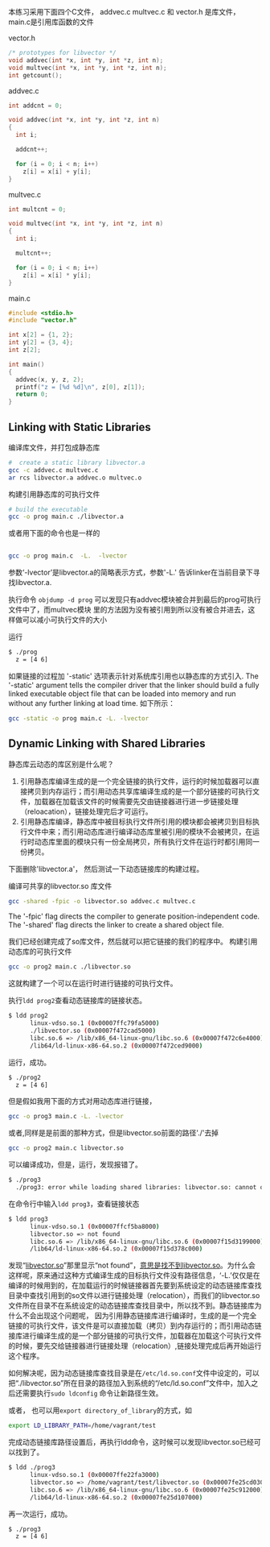 本练习采用下面四个C文件， addvec.c  multvec.c  和 vector.h 是库文件， main.c是引用库函数的文件

vector.h

```c
/* prototypes for libvector */
void addvec(int *x, int *y, int *z, int n);
void multvec(int *x, int *y, int *z, int n);
int getcount();
```

addvec.c

```c
int addcnt = 0;

void addvec(int *x, int *y, int *z, int n)
{
  int i;

  addcnt++;

  for (i = 0; i < n; i++)
    z[i] = x[i] + y[i];
}
```

multvec.c

```c
int multcnt = 0;

void multvec(int *x, int *y, int *z, int n)
{
  int i;

  multcnt++;

  for (i = 0; i < n; i++)
    z[i] = x[i] * y[i];
}
```

main.c

```c
#include <stdio.h>
#include "vector.h"

int x[2] = {1, 2};
int y[2] = {3, 4};
int z[2];

int main()
{
  addvec(x, y, z, 2);
  printf("z = [%d %d]\n", z[0], z[1]);
  return 0;
}
```

## Linking with Static Libraries

编译库文件，并打包成静态库

```bash
#  create a static library libvector.a
gcc -c addvec.c multvec.c
ar rcs libvector.a addvec.o multvec.o
```

构建引用静态库的可执行文件

```bash
# build the executable
gcc -o prog main.c ./libvector.a
```

或者用下面的命令也是一样的

```bash
 
gcc -o prog main.c  -L.  -lvector
```

参数‘-lvector’是libvector.a的简略表示方式，参数'-L.' 告诉linker在当前目录下寻找libvector.a.

执行命令 `objdump -d prog` 可以发现只有addvec模块被合并到最后的prog可执行文件中了，而multvec模块 里的方法因为没有被引用到所以没有被合并进去，这样做可以减小可执行文件的大小

运行

```bash
$ ./prog 
  z = [4 6]
```

如果链接的过程加 '-static' 选项表示针对系统库引用也以静态库的方式引入. The '-static' argument tells the compiler driver that the linker should build a fully linked executable object file that can be loaded into memory and run without any further linking at load time. 如下所示：

```bash
gcc -static -o prog main.c -L. -lvector
```

## Dynamic Linking with Shared Libraries

静态库云动态的库区别是什么呢？


1. 引用静态库编译生成的是一个完全链接的执行文件，运行的时候加载器可以直接拷贝到内存运行；而引用动态共享库编译生成的是一个部分链接的可执行文件，加载器在加载该文件的时候需要先交由链接器进行进一步链接处理（reloacation），链接处理完后才可运行。
2. 引用静态库编译，静态库中被目标执行文件所引用的模块都会被拷贝到目标执行文件中来；而引用动态库进行编译动态库里被引用的模块不会被拷贝，在运行时动态库里面的模块只有一份全局拷贝，所有执行文件在运行时都引用同一份拷贝。

下面删除'libvector.a'， 然后测试一下动态链接库的构建过程。

编译可共享的libvector.so 库文件

```bash
gcc -shared -fpic -o libvector.so addvec.c multvec.c
```

The '-fpic' flag directs the compiler to generate position-independent code. The '-shared' flag directs the linker to create a shared object file.

我们已经创建完成了so库文件，然后就可以把它链接的我们的程序中。
构建引用动态库的可执行文件

```bash
gcc -o prog2 main.c ./libvector.so
```

这就构建了一个可以在运行时进行链接的可执行文件。

执行`ldd prog2`查看动态链接库的链接状态。

```bash
$ ldd prog2
      linux-vdso.so.1 (0x00007ffc79fa5000)
      ./libvector.so (0x00007f472cad5000)
      libc.so.6 => /lib/x86_64-linux-gnu/libc.so.6 (0x00007f472c6e4000)
      /lib64/ld-linux-x86-64.so.2 (0x00007f472ced9000)
```

运行，成功。

```bash
$ ./prog2
  z = [4 6]
```

但是假如我用下面的方式对用动态库进行链接，

```bash
gcc -o prog3 main.c -L. -lvector
```

或者,同样是是前面的那种方式，但是libvector.so前面的路径'./'去掉

```bash
gcc -o prog2 main.c libvector.so
```

可以编译成功，但是，运行，发现报错了。

```bash
$ ./prog3
  ./prog3: error while loading shared libraries: libvector.so: cannot open shared object file: No such file or directory
```

在命令行中输入`ldd prog3`，查看链接状态

```bash
$ ldd prog3
      linux-vdso.so.1 (0x00007ffcf5ba8000)
      libvector.so => not found
      libc.so.6 => /lib/x86_64-linux-gnu/libc.so.6 (0x00007f15d3199000)
      /lib64/ld-linux-x86-64.so.2 (0x00007f15d378c000)
```

发现“[libvector.so](http://libvector.so)”那里显示“not found”，[意思是找不到libvector.so](http://xn--libvector-kc6n777ai75b4tc30g8uq.so)。为什么会这样呢，原来通过这种方式编译生成的目标执行文件没有路径信息，‘-L.’仅仅是在编译的时候用到的，在加载运行的时候链接器首先要到系统设定的动态链接库查找目录中查找引用到的so文件以进行链接处理（relocation），而我们的libvector.so文件所在目录不在系统设定的动态链接库查找目录中，所以找不到。静态链接库为什么不会出现这个问题呢， 因为引用静态链接库进行编译时，生成的是一个完全链接的可执行文件，该文件是可以直接加载（拷贝）到内存运行的；而引用动态链接库进行编译生成的是一个部分链接的可执行文件，加载器在加载这个可执行文件的时候，要先交给链接器进行链接处理（relocation）,链接处理完成后再开始运行这个程序。

如何解决呢，因为动态链接库查找目录是在`/etc/ld.so.conf`文件中设定的，可以把“./libvector.so”所在目录的路径加入到系统的“/etc/ld.so.conf”文件中，加入之后还需要执行`sudo ldconfig` 命令让新路径生效。

或者， 也可以用`export directory_of_library`的方式，如

```bash
export LD_LIBRARY_PATH=/home/vagrant/test
```

完成动态链接库路径设置后，再执行ldd命令，这时候可以发现libvector.so已经可以找到了。

```bash
$ ldd ./prog3
      linux-vdso.so.1 (0x00007ffe22fa3000)
      libvector.so => /home/vagrant/test/libvector.so (0x00007fe25cd03000)
      libc.so.6 => /lib/x86_64-linux-gnu/libc.so.6 (0x00007fe25c912000)
      /lib64/ld-linux-x86-64.so.2 (0x00007fe25d107000)
```


再一次运行，成功。

```bash
$ ./prog3
  z = [4 6]
```


